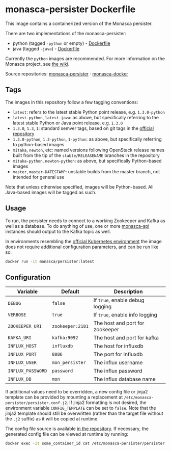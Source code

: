 monasca-persister Dockerfile
============================

This image contains a containerized version of the Monasca persister.

There are two implementations of the monasca-persister:

 * python (tagged `-python` or empty) - [Dockerfile][1]
 * java (tagged `-java`) - [Dockerfile][2]

Currently the `python` images are recommended. For more information on the
Monasca project, see [the wiki][3].

Source repositories: [monasca-persister][4] &middot; [monasca-docker][5]

Tags
----

The images in this repository follow a few tagging conventions:

 * `latest`: refers to the latest stable Python point release, e.g.
   `1.3.0-python`
 * `latest-python`, `latest-java`: as above, but specifically referring to the
   latest stable Python or Java point release, e.g. `1.3.0`
 * `1.3.0`, `1.3`, `1`: standard semver tags, based on git tags in the
   [official repository][4]
 * `1.3.0-python`, `1.3-python`, `1-python`: as above, but specifically
   referring to python-based images
 * `mitaka`, `newton`, etc: named versions following OpenStack release names
   built from the tip of the `stable/RELEASENAME` branches in the repository
 * `mitaka-python`, `newton-python`: as above, but specifically Python-based
   images
 * `master`, `master-DATESTAMP`: unstable builds from the master branch, not
   intended for general use

Note that unless otherwise specified, images will be Python-based. All
Java-based images will be tagged as such.

Usage
-----

To run, the persister needs to connect to a working Zookeeper and Kafka as well
as a database. To do anything of use, one or more [monasca-api][6] instances
should output to the Kafka topic as well.

In environments resembling the [official Kubernetes environment][7] the image
does not require additional configuration parameters, and can be run like so:

```bash
docker run -it monasca/persister:latest
```

Configuration
-------------

 | Variable          | Default          | Description                      |
 |-------------------|------------------|----------------------------------|
 | `DEBUG`           | `false`          | If `true`, enable debug logging  |
 | `VERBOSE`         | `true`           | If `true`, enable info logging   |
 | `ZOOKEEPER_URI`   | `zookeeper:2181` | The host and port for zookeeper  |
 | `KAFKA_URI`       | `kafka:9092`     | The host and port for kafka      |
 | `INFLUX_HOST`     | `influxdb`       | The host for influxdb            |
 | `INFLUX_PORT`     | `8086`           | The port for influxdb            |
 | `INFLUX_USER`     | `mon_persister`  | The influx username              |
 | `INFLUX_PASSWORD` | `password`       | The influx password              |
 | `INFLUX_DB`       | `mon`            | The influx database name         |

If additional values need to be overridden, a new config file or jinja2 template
can be provided by mounting a replacement at
`/etc/monasca-persister/persister.conf.j2`. If jinja2 formatting is not desired,
the environment variable `CONFIG_TEMPLATE` can be set to `false`. Note that the
jinja2 template should still be overwritten (rather than the target file without
the `.j2` suffix) as it will be copied at runtime.

The config file source is available [in the repository][8]. If necessary, the
generated config file can be viewed at runtime by running:

```bash
docker exec -it some_container_id cat /etc/monasca-persister/persister.conf
```

[1]: https://github.com/hpcloud-mon/monasca-docker/blob/master/monasca-persister-python/Dockerfile
[2]: https://github.com/hpcloud-mon/monasca-docker/blob/master/monasca-persister-java/Dockerfile
[3]: https://wiki.openstack.org/wiki/Monasca
[4]: https://github.com/openstack/monasca-persister/
[5]: https://github.com/hpcloud-mon/monasca-docker/
[6]: https://hub.docker.com/r/monasca/api/
[7]: https://github.com/hpcloud-mon/monasca-docker/blob/master/k8s/
[8]: https://github.com/hpcloud-mon/monasca-docker/blob/master/monasca-persister-python/persister.conf.j2
